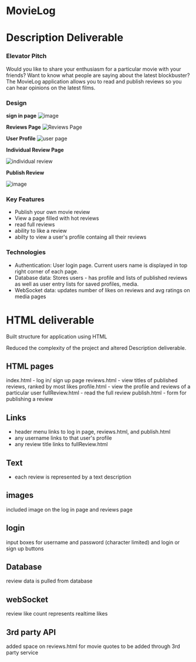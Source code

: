 # MovieLog

# Description Deliverable

### Elevator Pitch
Would you like to share your enthusiasm for a particular movie with your friends? Want to know what people are saying about the latest blockbuster? The MovieLog application allows you to read and publish reviews so you can hear opinions on the latest films. 

### Design

**sign in page** 
![image](https://github.com/rockyRacoon73/startup/assets/90075184/ec95815e-35ef-4b5e-b92a-ef6aaecd88f4)



**Reviews Page**
![Reviews Page](https://github.com/rockyRacoon73/startup/assets/90075184/d3f835c8-8d0e-4d5b-ac5f-466474f3a4f3)

**User Profile**
![user page](https://github.com/rockyRacoon73/startup/assets/90075184/9c78d783-5cb8-496e-9d83-7776ce02e8dc)


**Individual Review Page**


![individual review](https://github.com/rockyRacoon73/startup/assets/90075184/8a0f4fa3-84b6-4063-b587-1b0576db7269)


**Publish Review** 


![image](https://github.com/rockyRacoon73/startup/assets/90075184/dd8c925b-ed41-4049-a26e-627ec5472b55)






### Key Features
* Publish your own movie review
* View a page filled with hot reviews
* read full reviews
* ability to like a review
* abilty to view a user's profile containg all their reviews


  

### Technologies
* Authentication: User login page. Current users name is displayed in top right corner of each page.
* Database data: Stores users - has profile and lists of published reviews as well as user entry lists for saved profiles, media.
* WebSocket data: updates number of likes on reviews and avg ratings on media pages


# HTML deliverable
Built structure for application using HTML

Reduced the complexity of the project and altered Description deliverable.  

## HTML pages
index.html - log in/ sign up page 
reviews.html - view titles of published reviews, ranked by most likes
profile.html - view the profile and reviews of a particular user
fullReview.html - read the full review 
publish.html - form for publishing a review 

## Links 
* header menu links to log in page, reviews.html, and publish.html
* any username links to that user's profile
* any review title links to  fullReview.html

## Text
* each review is represented by a text description
  
## images
 included image on the log in page and reviews page

## login
input boxes for username and password (character limited) and login or sign up buttons

## Database 
review data is pulled from database

## webSocket 
review like count represents realtime likes

## 3rd party API
added space on reviews.html for movie quotes to be added through 3rd party service




